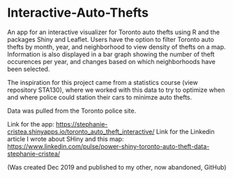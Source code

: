 # Interactive-Auto-Thefts
An app for an interactive visualizer for Toronto auto thefts using R and the packages Shiny and Leaflet. Users have the option to filter Toronto auto thefts by month, year, and neighborhood to view density of thefts on a map. Information is also displayed in a bar graph showing the number of theft occurences per year, and changes based on which neighborhoods have been selected. 

The inspiration for this project came from a statistics course (view repository STA130), where we worked with this data to try to optimize when and where police could station their cars to minimze auto thefts. 

Data was pulled from the Toronto police site.

Link for the app: https://stephanie-cristea.shinyapps.io/toronto_auto_theft_interactive/
Link for the Linkedin article I wrote about SHiny and this map: https://www.linkedin.com/pulse/power-shiny-toronto-auto-theft-data-stephanie-cristea/


(Was created Dec 2019 and published to my other, now abandoned, GitHub)
